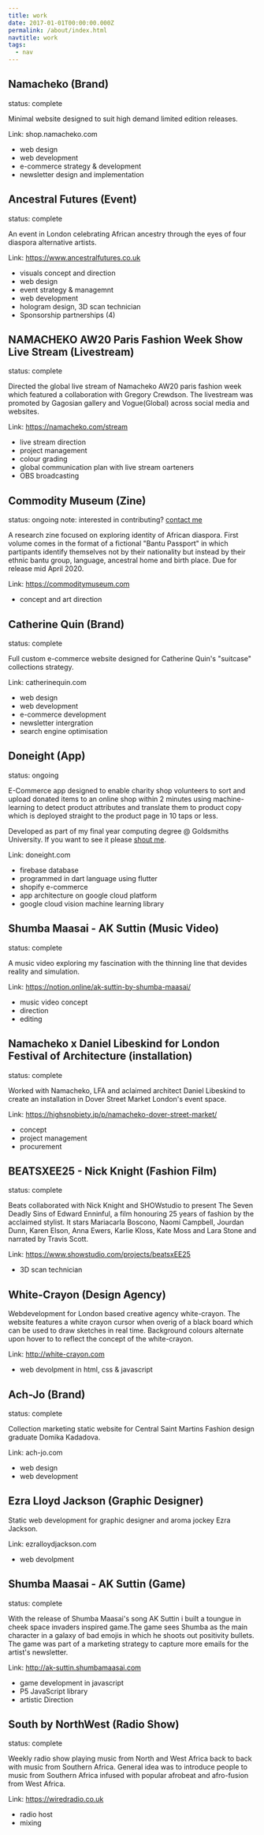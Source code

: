 ```yaml
---
title: work
date: 2017-01-01T00:00:00.000Z
permalink: /about/index.html
navtitle: work
tags:
  - nav
---
```


## Namacheko (Brand) 

status: complete

Minimal website designed to suit high demand limited edition releases. 

Link: shop.namacheko.com

- web design 
- web development
- e-commerce strategy & development
- newsletter design and implementation 

## Ancestral Futures (Event) 

status: complete

An event in London celebrating African ancestry through the eyes of four diaspora alternative artists. 

Link: https://www.ancestralfutures.co.uk

- visuals concept and direction 
- web design 
- event strategy & managemnt 
- web development 
- hologram design, 3D scan technician
- Sponsorship partnerships (4)


## NAMACHEKO AW20 Paris Fashion Week Show Live Stream (Livestream) 

status: complete

Directed the global live stream of Namacheko AW20 paris fashion week which featured a collaboration with Gregory Crewdson. The livestream was promoted by Gagosian gallery and Vogue(Global) across social media and websites. 

Link: https://namacheko.com/stream

- live stream direction 
- project management
- colour grading 
- global communication plan with live stream oarteners
- OBS broadcasting 

## Commodity Museum (Zine)

status: ongoing 
note: interested in contributing? [contact me](/contact) 

A research zine focused on exploring identity of African diaspora. First volume comes in the format of a fictional "Bantu Passport" in which partipants identify themselves not by their nationality but instead by their ethnic bantu group, language, ancestral home and birth place. 
Due for release mid April 2020. 

Link: https://commoditymuseum.com

- concept and art direction 


## Catherine Quin (Brand) 

status: complete

Full custom e-commerce website designed for Catherine Quin's "suitcase" collections strategy.

Link: catherinequin.com
- web design 
- web development 
- e-commerce development 
- newsletter intergration 
- search engine optimisation 

## Doneight (App) 

status: ongoing

E-Commerce app designed to enable charity shop volunteers to sort and upload donated items to an online shop within 2 minutes using machine-learning to detect product attributes and translate them to product copy which is deployed straight to the product page in 10 taps or less. 

Developed as part of my final year computing degree @ Goldsmiths University. If you want to see it please [shout me](eluwasi.com/contact).  

Link: doneight.com

- firebase database
- programmed in dart language using flutter
- shopify e-commerce
- app architecture on google cloud platform
- google cloud vision machine learning library 

## Shumba Maasai - AK Suttin (Music Video) 

status: complete 

A music video exploring my fascination with the thinning line that devides reality and simulation. 

Link: https://notion.online/ak-suttin-by-shumba-maasai/

- music video concept 
- direction
- editing

## Namacheko x Daniel Libeskind for London Festival of Architecture (installation)  

status: complete 

Worked with Namacheko, LFA and aclaimed architect Daniel Libeskind to create an installation in Dover Street Market London's event space. 

Link: https://highsnobiety.jp/p/namacheko-dover-street-market/

- concept 
- project management 
- procurement 
  
## BEATSXEE25 - Nick Knight (Fashion Film)

status: complete

Beats collaborated with Nick Knight and SHOWstudio to present The Seven Deadly Sins of Edward Enninful, a film honouring 25 years of fashion by the acclaimed stylist.  It stars Mariacarla Boscono, Naomi Campbell, Jourdan Dunn, Karen Elson, Anna Ewers, Karlie Kloss, Kate Moss and Lara Stone and narrated by Travis Scott.

Link: https://www.showstudio.com/projects/beatsxEE25

- 3D scan technician 
  
## White-Crayon (Design Agency) 

Webdevelopment for London based creative agency white-crayon. The website features a white crayon cursor when overig of a black board which can be used to draw sketches in real time. Background colours alternate upon hover to to reflect the concept of the white-crayon. 

Link: http://white-crayon.com

- web devolpment in html, css & javascript
## Ach-Jo (Brand) 

status: complete

Collection marketing static website for Central Saint Martins Fashion design graduate Domika Kadadova. 

Link: ach-jo.com

- web design 
- web development 

## Ezra Lloyd Jackson  (Graphic Designer) 

Static web development for graphic designer and aroma jockey Ezra Jackson. 

Link: ezralloydjackson.com

- web devolpment 


## Shumba Maasai - AK Suttin (Game) 

status: complete

With the release of Shumba Maasai's song AK Suttin i built a toungue in cheek space invaders inspired game.The game sees Shumba as the main character in a galaxy of bad emojis in which he shoots out positivity bullets. The game was part of a marketing strategy to capture more emails for the artist's newsletter. 

Link: http://ak-suttin.shumbamaasai.com

- game development in javascript
- P5 JavaScript library
- artistic Direction 

## South by NorthWest (Radio Show) 

status: complete

Weekly radio show playing music from North and West Africa back to back with music from Southern Africa. 
General idea was to introduce people to music from Southern Africa infused with popular afrobeat and afro-fusion from West Africa. 

Link: https://wiredradio.co.uk

- radio host 
- mixing 
